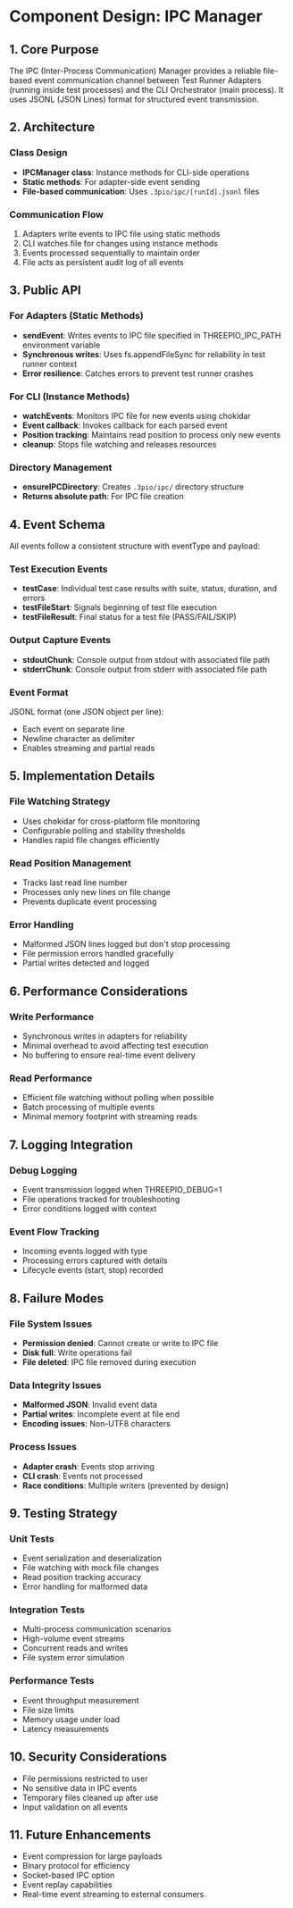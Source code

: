 # Component Design: IPC Manager

## 1. Core Purpose

The IPC (Inter-Process Communication) Manager provides a reliable file-based event communication channel between Test Runner Adapters (running inside test processes) and the CLI Orchestrator (main process). It uses JSONL (JSON Lines) format for structured event transmission.

## 2. Architecture

### Class Design
- **IPCManager class**: Instance methods for CLI-side operations
- **Static methods**: For adapter-side event sending
- **File-based communication**: Uses `.3pio/ipc/[runId].jsonl` files

### Communication Flow
1. Adapters write events to IPC file using static methods
2. CLI watches file for changes using instance methods
3. Events processed sequentially to maintain order
4. File acts as persistent audit log of all events

## 3. Public API

### For Adapters (Static Methods)
- **sendEvent**: Writes events to IPC file specified in THREEPIO_IPC_PATH environment variable
- **Synchronous writes**: Uses fs.appendFileSync for reliability in test runner context
- **Error resilience**: Catches errors to prevent test runner crashes

### For CLI (Instance Methods)
- **watchEvents**: Monitors IPC file for new events using chokidar
- **Event callback**: Invokes callback for each parsed event
- **Position tracking**: Maintains read position to process only new events
- **cleanup**: Stops file watching and releases resources

### Directory Management
- **ensureIPCDirectory**: Creates `.3pio/ipc/` directory structure
- **Returns absolute path**: For IPC file creation

## 4. Event Schema

All events follow a consistent structure with eventType and payload:

### Test Execution Events
- **testCase**: Individual test case results with suite, status, duration, and errors
- **testFileStart**: Signals beginning of test file execution
- **testFileResult**: Final status for a test file (PASS/FAIL/SKIP)

### Output Capture Events
- **stdoutChunk**: Console output from stdout with associated file path
- **stderrChunk**: Console output from stderr with associated file path

### Event Format
JSONL format (one JSON object per line):
- Each event on separate line
- Newline character as delimiter
- Enables streaming and partial reads

## 5. Implementation Details

### File Watching Strategy
- Uses chokidar for cross-platform file monitoring
- Configurable polling and stability thresholds
- Handles rapid file changes efficiently

### Read Position Management
- Tracks last read line number
- Processes only new lines on file change
- Prevents duplicate event processing

### Error Handling
- Malformed JSON lines logged but don't stop processing
- File permission errors handled gracefully
- Partial writes detected and logged

## 6. Performance Considerations

### Write Performance
- Synchronous writes in adapters for reliability
- Minimal overhead to avoid affecting test execution
- No buffering to ensure real-time event delivery

### Read Performance
- Efficient file watching without polling when possible
- Batch processing of multiple events
- Minimal memory footprint with streaming reads

## 7. Logging Integration

### Debug Logging
- Event transmission logged when THREEPIO_DEBUG=1
- File operations tracked for troubleshooting
- Error conditions logged with context

### Event Flow Tracking
- Incoming events logged with type
- Processing errors captured with details
- Lifecycle events (start, stop) recorded

## 8. Failure Modes

### File System Issues
- **Permission denied**: Cannot create or write to IPC file
- **Disk full**: Write operations fail
- **File deleted**: IPC file removed during execution

### Data Integrity Issues
- **Malformed JSON**: Invalid event data
- **Partial writes**: Incomplete event at file end
- **Encoding issues**: Non-UTF8 characters

### Process Issues
- **Adapter crash**: Events stop arriving
- **CLI crash**: Events not processed
- **Race conditions**: Multiple writers (prevented by design)

## 9. Testing Strategy

### Unit Tests
- Event serialization and deserialization
- File watching with mock file changes
- Read position tracking accuracy
- Error handling for malformed data

### Integration Tests
- Multi-process communication scenarios
- High-volume event streams
- Concurrent reads and writes
- File system error simulation

### Performance Tests
- Event throughput measurement
- File size limits
- Memory usage under load
- Latency measurements

## 10. Security Considerations

- File permissions restricted to user
- No sensitive data in IPC events
- Temporary files cleaned up after use
- Input validation on all events

## 11. Future Enhancements

- Event compression for large payloads
- Binary protocol for efficiency
- Socket-based IPC option
- Event replay capabilities
- Real-time event streaming to external consumers